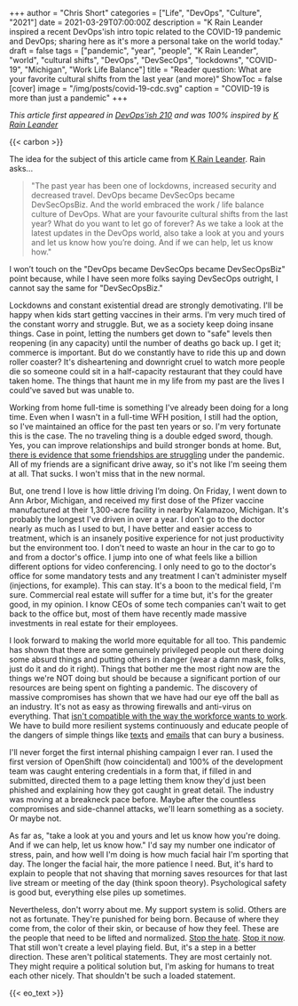 +++
author = "Chris Short"
categories = ["Life", "DevOps", "Culture", "2021"]
date = 2021-03-29T07:00:00Z
description = "K Rain Leander inspired a recent DevOps'ish intro topic related to the COVID-19 pandemic and DevOps; sharing here as it's more a personal take on the world today."
draft = false
tags = ["pandemic", "year", "people", "K Rain Leander", "world", "cultural shifts", "DevOps", "DevSecOps", "lockdowns", "COVID-19", "Michigan", "Work Life Balance"]
title = "Reader question: What are your favorite cultural shifts from the last year (and more)"
ShowToc = false
[cover]
image = "/img/posts/covid-19-cdc.svg"
caption = "COVID-19 is more than just a pandemic"
+++

*This article first appeared in [DevOps'ish 210](https://devopsish.com/210/) and was 100% inspired by [K Rain Leander](https://twitter.com/rainleander/status/1373299864902246400)*

{{< carbon >}}

The idea for the subject of this article came from [K Rain Leander](https://twitter.com/rainleander/status/1373299864902246400). Rain asks...

> "The past year has been one of lockdowns, increased security and decreased travel. DevOps became DevSecOps became DevSecOpsBiz. And the world embraced the work / life balance culture of DevOps. What are your favourite cultural shifts from the last year? What do you want to let go of forever? As we take a look at the latest updates in the DevOps world, also take a look at you and yours and let us know how you’re doing. And if we can help, let us know how."

I won’t touch on the "DevOps became DevSecOps became DevSecOpsBiz" point because, while I have seen more folks saying DevSecOps outright, I cannot say the same for "DevSecOpsBiz."

Lockdowns and constant existential dread are strongly demotivating. I'll be happy when kids start getting vaccines in their arms. I'm very much tired of the constant worry and struggle. But, we as a society keep doing insane things. Case in point, letting the numbers get down to "safe" levels then reopening (in any capacity) until the number of deaths go back up. I get it; commerce is important. But do we constantly have to ride this up and down roller coaster? It's disheartening and downright cruel to watch more people die so someone could sit in a half-capacity restaurant that they could have taken home. The things that haunt me in my life from my past are the lives I could've saved but was unable to.

Working from home full-time is something I've already been doing for a long time. Even when I wasn't in a full-time WFH position, I still had the option, so I've maintained an office for the past ten years or so. I'm very fortunate this is the case. The no traveling thing is a double edged sword, though. Yes, you can improve relationships and build stronger bonds at home. But, [there is evidence that some friendships are struggling](https://www.theatlantic.com/health/archive/2021/01/pandemic-goodbye-casual-friends/617839/) under the pandemic. All of my friends are a significant drive away, so it's not like I'm seeing them at all. That sucks. I won't miss that in the new normal.

But, one trend I love is how little driving I’m doing. On Friday, I went down to Ann Arbor, Michigan, and received my first dose of the Pfizer vaccine manufactured at their 1,300-acre facility in nearby Kalamazoo, Michigan. It's probably the longest I've driven in over a year. I don't go to the doctor nearly as much as I used to but, I have better and easier access to treatment, which is an insanely positive experience for not just productivity but the environment too. I don't need to waste an hour in the car to go to and from a doctor's office. I jump into one of what feels like a billion different options for video conferencing. I only need to go to the doctor's office for some mandatory tests and any treatment I can't administer myself (injections, for example). This can stay. It's a boon to the medical field, I'm sure. Commercial real estate will suffer for a time but, it's for the greater good, in my opinion. I know CEOs of some tech companies can't wait to get back to the office but, most of them have recently made massive investments in real estate for their employees.

I look forward to making the world more equitable for all too. This pandemic has shown that there are some genuinely privileged people out there doing some absurd things and putting others in danger (wear a damn mask, folks, just do it and do it right). Things that bother me the most right now are the things we're NOT doing but should be because a significant portion of our resources are being spent on fighting a pandemic. The discovery of massive compromises has shown that we have had our eye off the ball as an industry. It's not as easy as throwing firewalls and anti-virus on everything. That [isn't compatible with the way the workforce wants to work](https://www.ciodive.com/news/gen-z-millennials-tech-demands-workplace/596745/). We have to build more resilient systems continuously and educate people of the dangers of simple things like [texts](https://arstechnica.com/information-technology/2021/03/16-attack-let-hacker-intercept-a-t-mobile-users-text-messages/) and [emails](https://www.tripwire.com/state-of-security/featured/fbi-statistics-underline-orrific-cost-of-business-email-compromise/) that can bury a business.

I'll never forget the first internal phishing campaign I ever ran. I used the first version of OpenShift (how coincidental) and 100% of the development team was caught entering credentials in a form that, if filled in and submitted, directed them to a page letting them know they'd just been phished and explaining how they got caught in great detail. The industry was moving at a breakneck pace before.  Maybe after the countless compromises and side-channel attacks, we'll learn something as a society. Or maybe not.

As far as, "take a look at you and yours and let us know how you're doing. And if we can help, let us know how." I'd say my number one indicator of stress, pain, and how well I'm doing is how much facial hair I'm sporting that day. The longer the facial hair, the more patience I need. But, it's hard to explain to people that not shaving that morning saves resources for that last live stream or meeting of the day (think spoon theory). Psychological safety is good but, everything else piles up sometimes.

Nevertheless, don't worry about me. My support system is solid. Others are not as fortunate. They're punished for being born. Because of where they come from, the color of their skin, or because of how they feel. These are the people that need to be lifted and normalized. [Stop the hate](https://www.redhat.com/en/blog/red-hat-stands-asian-community-and-condemns-recent-violence). [Stop it now](https://blacklivesmatter.com/). That still won't create a level playing field. But, it's a step in a better direction. These aren't political statements. They are most certainly not. They might require a political solution but, I'm asking for humans to treat each other nicely. That shouldn't be such a loaded statement.

{{< eo_text >}}
